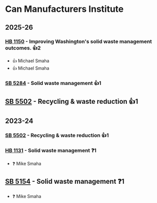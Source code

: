 # Can Manufacturers Institute
## 2025-26

### [HB 1150](/bill/2025-26/hb/1150/) - Improving Washington's solid waste management outcomes. 👍2  
* 👍 Michael Smaha
* 👍 Michael Smaha

### [SB 5284](/bill/2025-26/sb/5284/) - Solid waste management 👍1  

## [SB 5502](/bill/2025-26/sb/5502/) - Recycling & waste reduction 👍1  

## 2023-24

### [SB 5502](/bill/2023-24/sb/5502/) - Recycling & waste reduction 👍1  

### [HB 1131](/bill/2023-24/hb/1131/) - Solid waste management   ❓1
* ❓ Mike Smaha

## [SB 5154](/bill/2023-24/sb/5154/) - Solid waste management   ❓1
* ❓ Mike Smaha
